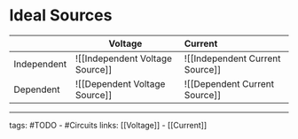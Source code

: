 # Ideal Sources

|             | Voltage                         | Current                         |
|:----------- | ------------------------------- |:------------------------------- |
| Independent | ![[Independent Voltage Source]] | ![[Independent Current Source]] |
| Dependent   | ![[Dependent Voltage Source]]   | ![[Dependent Current Source]]   |

---
tags: #TODO - #Circuits 
links: [[Voltage]] - [[Current]]